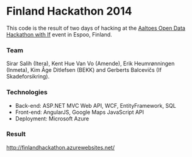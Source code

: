 # Finland Hackathon 2014 #

This code is the result of two days of hacking at the <a href="http://aaltoes.com/event/open-data-hackathon-with-if/" target="_blank">Aaltoes Open Data Hackathon with If</a> event in Espoo, Finland.

### Team ###

Sirar Salih (Itera), Kent Hue Van Vo (Amende), Erik Heumrønningen (Inmeta), Kim Åge Ditlefsen (BEKK) and Gerberts Balcevičs (If Skadeforsikring). 

### Technologies ###

* Back-end: ASP.NET MVC Web API, WCF, EntityFramework, SQL
* Front-end: AngularJS, Google Maps JavaScript API
* Deployment: Microsoft Azure

### Result ###

http://finlandhackathon.azurewebsites.net/
